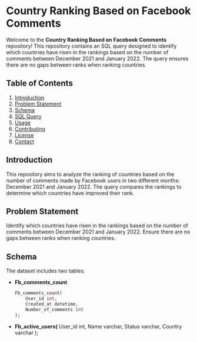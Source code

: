 # Country Ranking Based on Facebook Comments

Welcome to the **Country Ranking Based on Facebook Comments** repository! This repository contains an SQL query designed to identify which countries have risen in the rankings based on the number of comments between December 2021 and January 2022. The query ensures there are no gaps between ranks when ranking countries.

## Table of Contents
1. [Introduction](#introduction)
2. [Problem Statement](#problem-statement)
3. [Schema](#schema)
4. [SQL Query](#sql-query)
5. [Usage](#usage)
6. [Contributing](#contributing)
7. [License](#license)
8. [Contact](#contact)

## Introduction
This repository aims to analyze the ranking of countries based on the number of comments made by Facebook users in two different months: December 2021 and January 2022. The query compares the rankings to determine which countries have improved their rank.

## Problem Statement
Identify which countries have risen in the rankings based on the number of comments between December 2021 and January 2022. Ensure there are no gaps between ranks when ranking countries.

## Schema
The dataset includes two tables:

- **Fb_comments_count**
  ```sql
  Fb_comments_count(
      User_id int,
      Created_at datetime,
      Number_of_comments int
  );

- **Fb_active_users(**
    User_id int,
    Name varchar,
    Status varchar,
    Country varchar
);
